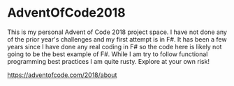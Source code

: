 # AdventOfCode2018
This is my personal Advent of Code 2018 project space. I have not done any of the prior year's challenges and my first attempt is in F#. It has been a few years since I have done any real coding in F# so the code here is likely not going to be the best example of F#. While I am try to follow functional programming best practices I am quite rusty. Explore at your own risk!

https://adventofcode.com/2018/about
